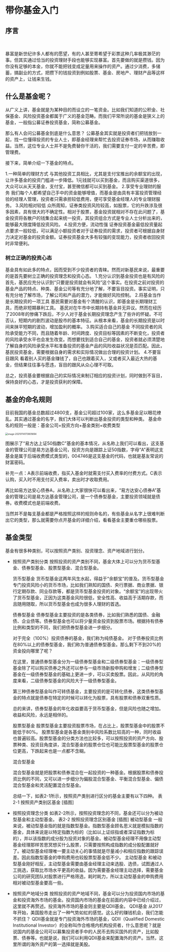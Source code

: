 # 带你基金入门

 ## 序言

​																																																																																																																																																																																																																																																																																																																																																																																																									

暴富是新世纪许多人都有的愿望，有的人甚至寄希望于彩票这种几率极其渺茫的事。但其实通过恰当的投资理财手段也能够实现暴富。首先要做的就是攒钱。因为你没有足够的本金，你就不能把钱变成足量用来操作的资产。通过少消费，多储蓄，搞副业的方式，把攒下的钱投资到例如股票、基金、房地产、理财产品等这样的资产上，让钱来生钱。

## 什么是基金呢？
从广义上讲，基金就是为某种目的而设立的一笔资金。比如我们知道的公积金、社保基金、风险投资基金都属于广义的基金范畴。而我们平常所说的基金是狭义上的基金，一般指公募证券投资基金，简称公募基金。

那么有人会问公募基金到底是什么意思？
公募基金其实就是投资者们把钱放到一起，找一位懂得投资的专业人士，即基金经理来帮忙去投资证券市场，从而赚取收益。当然，这位专业人士并不是免费替你干活的，我们需要支付一定的辛苦费，即管理费。

接下来，简单介绍一下基金的特点。

1.一种简单的理财方式
与其他投资工具相比，尤其是支付宝推出的余额宝的出现，让许多基金的投资门槛进一步降低。1元钱就可以买到基金，而且购买渠道很多，大众可以从天天基金，支付宝，甚至微信都可以买到基金。
2.享受专业理财的服务
我们每个人都希望自己手中的资金能够增值，而基金是由具有丰富投资管理经验的经理人管理，投资者只需承担较低费用，便可享受基金经理人的专业理财服务。
3.风险相对较低
众所周知，证券类投资风险较高，如股票，它的升跌涉及很多因素，具有很大的不确定性。相对于股票，基金投资就相对不存在此问题了，基金投资将各散户的钱集合起来统一投资，其投资组合方式是专业人士分析出来的，能够最大限度降低投资风险。
4.投资方便，流动性强
证券投资基金最低投资量起点要求一般较低，可以满足小额投资者对于证券投资的需求，投资者可根据自身财力决定对基金的投资金额。证券投资基金大多有较强的变现能力，投资者收回投资时非常便利。

### 树立正确的投资心态
基金具有如此多的特点，因而受到不少投资者的青睐。然而对新基民来说，最重要的是首先要树立正确的投资理念和投资心态。
1.充分认识到基金投资也是有风险的
首先，基民应充分认识到“只要是投资就会有风险”这个事实。在投资之前对投资的基金产品的特点、种类、基金公司等有充分地了解，不要盲目投资。事实证明，只有充分地了解市场，了解公司和产品的潜力，才能做好风险控制。
2.将基金当作是长期投资的一项工具
基民需要对基金有个清醒的认识，即基金是长期理财工具，而绝非短期暴利工具。
基民对在牛市中长期持有基金并无异议。然而在经历了2008年的惨痛下跌后，不少人对于基金长期投资理念产生了些许的怀疑。不可否认，短期内的剧烈波动是股市的基本特征。从根本来看，基金的长期投资是以时间来抹平短期的波动，增加盈利的概率。
3.购买适合自己的基金
不同投资者的风险承受能力不同，而且随着年龄、时间跨度、投资目标等因素的不断变化，投资者的风险承受水平也会发生改变。而想要找到适合自己的基金，投资者就必须清楚地了解自身的风险承受水平和准备投资的基金产品的风险收益状况是否匹配。因此，基民投资基金，需要根据自身的需求和实际情况做出合理的投资计划。
4.不要盲目跟风
看着别人买的基金赚钱了，自己也跟着买入，又或者买入最近大热的基金，但结果往往事与愿违，盲目的跟风从众心理不可取。

总之，投资基金要根据自己的实际情况来制订相应的投资计划，同时做到不盲目，保持良好的心态，才是投资获利的保障。

## 基金的命名规则
目前我国的基金总数超过4800支，基金公司超过100家，这么多基金足以眼花缭乱。其实通过基金的名字，我们大体可以判断出基金投资的类型和种类。
基金命名的规则一般是：基金公司+投资方向+基金类别+收费类型

<img src="https://gitee.com/listening2020/md_pic/raw/master/image-20210114173805694.png" alt="image-20210114173805694" style="zoom:50%;" />

图展示了“易方达上证50指数C”基金的基本情况，从名称上我们可以看出，这支基金的管理公司是易方达基金公司，投资方向是跟踪上证50指数，字母“A”表明这支基金是属于后端收费模式类型的，004746是这支基金的代码，也就是基友常说的财富密码。

补充一点：A表示前端收费，指买入基金时就需支付买入费率的付费方式。C表示认购，买入时不用支付买入费率，卖出时才收取费用。

再比如易方达安心债券A，从名称上大家很快可以看出来，“易方达安心债券A”基金的管理公司是易方达基金管理公司，是一个债券型基金，主要投资领域就是债券。收费模式也是前端收费。

当然并不是每支基金都是严格按照这样的规则命名的，有些基金从名字上很难判断出它的类型，那么就需要你点开基金的详细介绍，看看基金主要重仓哪些股票。

## 基金类型

基金有很多种类别，可以按照资产类别、投资理念、资产地域进行划分。

+ 按照资产类别分类
  按照投资的资产类别不同，基金大体上可以分为货币型基金、债券型基金、股票型基金、混合型基金。

  货币型基金
  货币型基金这两年风生水起，得益于“余额宝”的普及。货币型基金专门投资风险小的货币市场，比如我们熟知的国债、央行票据、商业票据、银行定期存款、同业存款等，都是货币型基金投资的对象。“余额宝”的出现带火了货币型基金，正因为这类基金风险很低，安全性高、收益高于活期存款，而且随用随取，所以货币型基金也成为很多人理财的首选。

  债券型基金
  债券型基金主要投资的是各类债券，比如我们熟悉的国债、金融债、企业债等。债券型基金也可以将少量资金投资到股票市场。根据持有债券比例和类型的不同，我们把债券型基金进一步细分。

  对于完全（100%）投资债券的基金，我们称为纯债基金。
  对于债券投资比例在80%以上的债券型基金，我们称为普通债券型基金。那么剩下不到20%的资金投向哪里了呢？

  在这里，普通债券型基金分为一级债券型基金和二级债券型基金：一级债券型基金除了可以购买债券之外还可以参与一级市场新股申购和增发；二级债券型基金在一级债券型基金的基础上更进一步，可以买卖股票。因此，从风险的角度来看，二级债券型基金的风险大于一级债券型基金。

  第三种债券型基金叫作可转债基金，主要投资的是可转化债券，这类债券型基金的特点就是债券在特定的时候可以转化为股票，具有股票和债券双重性质。

  总的来讲，债券型基金的年化收益要高于货币型基金，但是风险也随之增加。收益和风险，永远是相伴的。

  股票型基金
  股票型基金主要投资股票市场，在占比上，股票型基金中的股票不能低于80%。
  股票型基金是各基金类别中风险系数比较高的一种，同时收益也普遍较高。股票型基金的分类方法也比较多，可以按照投资的资产方向、股票种类、投资目角度讲，混合型基金的股票仓位也可能比股票型基金的股票仓位更高，下跌起来也是一点都不含糊。

  混合型基金

  混合型基金就是把股票和债券混合在一起投资的一种基金。根据股票和债券投资比例的不同，又可以进一步细分为偏股混合型基金、平衡混合型基金、偏债混合型基金和灵活配置混合型基金。

  

  总结一下，如表2-1所示，按照资产类别进行区分的基金主要有以下四种。
  表2-1 按照资产类别区基金
  [插图]

+ 按照投资理念分类
  如表2-2所示，按照投资理念的不同，基金还可以分为被动型基金和主动型基金。
  表2-2 按照投资理念区别基金
  [插图]
  被动型基金
  一般来说，被动型基金指的就是指数型基金。指数型基金顾名思义就是模拟指数的基金，具体来说是以特定指数为标的（比如以上证综指或者深证指数为标的），并以该指数的成分股为投资对象的基金。被动型基金经理不用像主动型基金经理那样苦思冥想买什么股票，只需要按照构成指数的成分股配置就好了。被动型基金经理唯一要主动关心的事情就是尽量减小和相应指数的跟踪误差。因此指数型基金的申购费用也较股票型基金低不少。
  主动型基金
  和被动型基金刚好相反，主动型基金需要由基金经理主动来选股、选债，试图通过人工挑选，获取比市场水平更高的收益。因为需要基金经理主动选择，需要基金公司的研究团队对股票进行严格筛选，耗时耗力，所以主动型基金的申购费用相对被动型基金要高一些。

+ 按照资产地域分类
  按照投资的资产地域不同，基金可以分为投资国内市场的基金和投资海外市场的基金。投资国内市场的基金在前面的内容中已经介绍过，这里就不再赘述。投资海外市场的基金则主要是QDII基金。
  QDII基金
  从2017年开始，美国股市走出了一种气势如虹的感觉。这么好的赚钱机会，我们怎能不抓住？
  QDII基金就是专门投资海外市场的基金，QDII（Qualified Domestic Institutional Investor）的全称叫作合格境内机构投资者，什么意思呢？就是说国内的基金公司可以募集投资者手中的人民币去购买国外的资产，比如股票、债券等。也就是说，我们可以利用QDII基金来配置海外的资产。当然，这里所谓的海外资产的第一选择就是美股。

